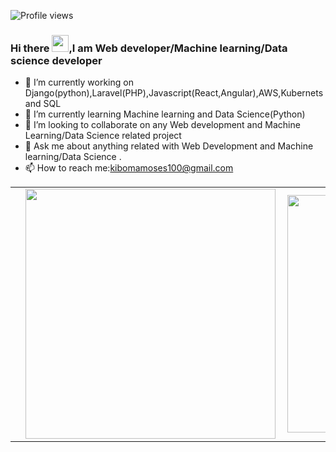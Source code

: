 


![Profile views](https://gpvc.arturio.dev/kibomamoses)
### Hi there <img src="https://user-images.githubusercontent.com/5679180/79618120-0daffb80-80be-11ea-819e-d2b0fa904d07.gif" width="27px">,I am <b>Web developer/Machine learning/Data science</b> developer


- 🔭 I’m currently working on Django(python),Laravel(PHP),Javascript(React,Angular),AWS,Kubernets and SQL
- 🌱 I’m currently learning Machine learning and Data Science(Python)
- 👯 I’m looking to collaborate on any Web development and Machine Learning/Data Science related project
- 💬 Ask me about  anything related with Web Development and Machine learning/Data Science .
- 📫 How to reach me:kibomamoses100@gmail.com

<center>
  <table>
  <tr>
      <td>
        <td>
          <img width="400px" align="left" src="https://github-readme-stats.vercel.app/api?username=kibomamoses&count_private=true&show_icons=true&theme=dark&layout=compact"/>
       </td>
    <td>
      <img width="380px" align="left" src="https://github-readme-stats.vercel.app/api/wakatime?username=kibomamoses&show_icons=true&theme=dark&layout=compact" />
    </td>

  </tr>   
</table>
</center>



